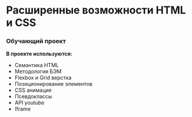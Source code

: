 # Расширенные возможности HTML и CSS
### Обучающий проект

**В проекте используются:**

+ Семантика HTML
+ Методология БЭМ
+ Flexbox и Grid верстка
+ Позиционирование элементов
+ CSS анимация
+ Псевдоклассы
+ API youtube
+ Iframe
